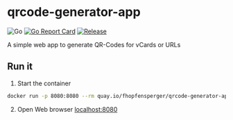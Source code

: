 # qrcode-generator-app
![Go](https://github.com/fhopfensperger/qrcode-generator-app/workflows/Go/badge.svg)
[![Go Report Card](https://goreportcard.com/badge/github.com/fhopfensperger/qrcode-generator-app)](https://goreportcard.com/report/github.com/fhopfensperger/qrcode-generator-app)
[![Release](https://img.shields.io/github/release/fhopfensperger/qrcode-generator-app.svg?style=flat-square)](https://github.com//fhopfensperger/qrcode-generator-app/releases/latest)

A simple web app to generate QR-Codes for vCards or URLs

## Run it

1. Start the container
  ```bash
  docker run -p 8080:8080 --rm quay.io/fhopfensperger/qrcode-generator-app
  ```

2. Open Web browser [localhost:8080](http://localhost:8080)

